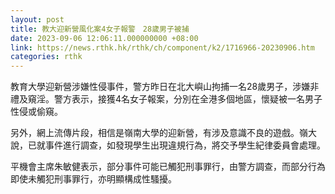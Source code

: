```yaml
---
layout: post
title: 教大迎新營風化案4女子報警　28歲男子被捕
date: 2023-09-06 12:06:11.000000000 +08:00
link: https://news.rthk.hk/rthk/ch/component/k2/1716966-20230906.htm
categories: rthk
---
```


教育大學迎新營涉嫌性侵事件，警方昨日在北大嶼山拘捕一名28歲男子，涉嫌非禮及窺淫。警方表示，接獲4名女子報案，分別在全港多個地區，懷疑被一名男子性侵或偷窺。

另外，網上流傳片段，相信是嶺南大學的迎新營，有涉及意識不良的遊戲。嶺大說，已就事件進行調查，如發現學生出現違規行為，將交予學生紀律委員會處理。

平機會主席朱敏健表示，部分事件可能已觸犯刑事罪行，由警方調查，而部分行為即使未觸犯刑事罪行，亦明顯構成性騷擾。
